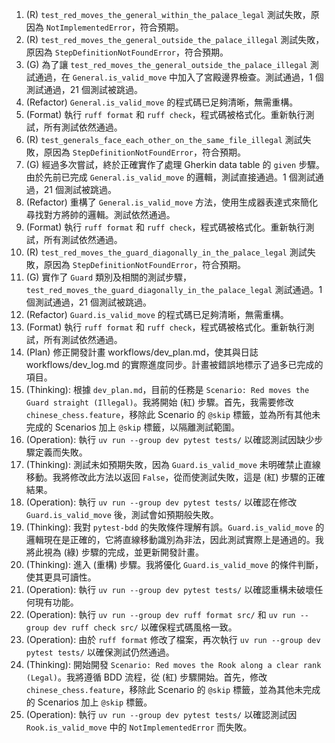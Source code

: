 1. (R) `test_red_moves_the_general_within_the_palace_legal` 測試失敗，原因為 `NotImplementedError`，符合預期。
2. (R) `test_red_moves_the_general_outside_the_palace_illegal` 測試失敗，原因為 `StepDefinitionNotFoundError`，符合預期。
3. (G) 為了讓 `test_red_moves_the_general_outside_the_palace_illegal` 測試通過，在 `General.is_valid_move` 中加入了宮殿邊界檢查。測試通過，1 個測試通過，21 個測試被跳過。
4. (Refactor) `General.is_valid_move` 的程式碼已足夠清晰，無需重構。
5. (Format) 執行 `ruff format` 和 `ruff check`，程式碼被格式化。重新執行測試，所有測試依然通過。
6. (R) `test_generals_face_each_other_on_the_same_file_illegal` 測試失敗，原因為 `StepDefinitionNotFoundError`，符合預期。
7. (G) 經過多次嘗試，終於正確實作了處理 Gherkin data table 的 `given` 步驟。由於先前已完成 `General.is_valid_move` 的邏輯，測試直接通過。1 個測試通過，21 個測試被跳過。
8. (Refactor) 重構了 `General.is_valid_move` 方法，使用生成器表達式來簡化尋找對方將帥的邏輯。測試依然通過。
9. (Format) 執行 `ruff format` 和 `ruff check`，程式碼被格式化。重新執行測試，所有測試依然通過。
10. (R) `test_red_moves_the_guard_diagonally_in_the_palace_legal` 測試失敗，原因為 `StepDefinitionNotFoundError`，符合預期。
11. (G) 實作了 `Guard` 類別及相關的測試步驟，`test_red_moves_the_guard_diagonally_in_the_palace_legal` 測試通過。1 個測試通過，21 個測試被跳過。
12. (Refactor) `Guard.is_valid_move` 的程式碼已足夠清晰，無需重構。
13. (Format) 執行 `ruff format` 和 `ruff check`，程式碼被格式化。重新執行測試，所有測試依然通過。
14. (Plan) 修正開發計畫 workflows/dev_plan.md，使其與日誌 workflows/dev_log.md 的實際進度同步。計畫被錯誤地標示了過多已完成的項目。
15. (Thinking): 根據 `dev_plan.md`，目前的任務是 `Scenario: Red moves the Guard straight (Illegal)`。我將開始 (紅) 步驟。首先，我需要修改 `chinese_chess.feature`，移除此 Scenario 的 `@skip` 標籤，並為所有其他未完成的 Scenarios 加上 `@skip` 標籤，以隔離測試範圍。
16. (Operation): 執行 `uv run --group dev pytest tests/` 以確認測試因缺少步驟定義而失敗。
17. (Thinking): 測試未如預期失敗，因為 `Guard.is_valid_move` 未明確禁止直線移動。我將修改此方法以返回 `False`，從而使測試失敗，這是 (紅) 步驟的正確結果。
18. (Operation): 執行 `uv run --group dev pytest tests/` 以確認在修改 `Guard.is_valid_move` 後，測試會如預期般失敗。
19. (Thinking): 我對 `pytest-bdd` 的失敗條件理解有誤。`Guard.is_valid_move` 的邏輯現在是正確的，它將直線移動識別為非法，因此測試實際上是通過的。我將此視為 (綠) 步驟的完成，並更新開發計畫。
20. (Thinking): 進入 (重構) 步驟。我將優化 `Guard.is_valid_move` 的條件判斷，使其更具可讀性。
21. (Operation): 執行 `uv run --group dev pytest tests/` 以確認重構未破壞任何現有功能。
22. (Operation): 執行 `uv run --group dev ruff format src/` 和 `uv run --group dev ruff check src/` 以確保程式碼風格一致。
23. (Operation): 由於 `ruff format` 修改了檔案，再次執行 `uv run --group dev pytest tests/` 以確保測試仍然通過。
24. (Thinking): 開始開發 `Scenario: Red moves the Rook along a clear rank (Legal)`。我將遵循 BDD 流程，從 (紅) 步驟開始。首先，修改 `chinese_chess.feature`，移除此 Scenario 的 `@skip` 標籤，並為其他未完成的 Scenarios 加上 `@skip` 標籤。
25. (Operation): 執行 `uv run --group dev pytest tests/` 以確認測試因 `Rook.is_valid_move` 中的 `NotImplementedError` 而失敗。
